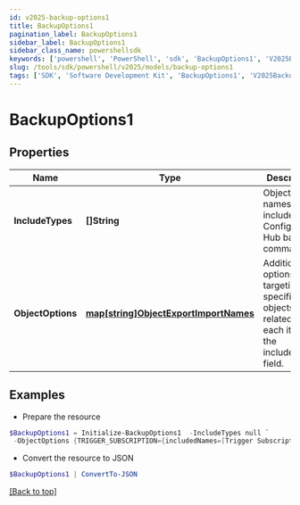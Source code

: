 ```yaml
---
id: v2025-backup-options1
title: BackupOptions1
pagination_label: BackupOptions1
sidebar_label: BackupOptions1
sidebar_class_name: powershellsdk
keywords: ['powershell', 'PowerShell', 'sdk', 'BackupOptions1', 'V2025BackupOptions1'] 
slug: /tools/sdk/powershell/v2025/models/backup-options1
tags: ['SDK', 'Software Development Kit', 'BackupOptions1', 'V2025BackupOptions1']
---
```



# BackupOptions1

## Properties

Name | Type | Description | Notes
------------ | ------------- | ------------- | -------------
**IncludeTypes** | **[]String** | Object type names to be included in a Configuration Hub backup command. | [optional] 
**ObjectOptions** | [**map[string]ObjectExportImportNames**](object-export-import-names) | Additional options targeting specific objects related to each item in the includeTypes field. | [optional] 

## Examples

- Prepare the resource
```powershell
$BackupOptions1 = Initialize-BackupOptions1  -IncludeTypes null `
 -ObjectOptions {TRIGGER_SUBSCRIPTION={includedNames=[Trigger Subscription name]}}
```

- Convert the resource to JSON
```powershell
$BackupOptions1 | ConvertTo-JSON
```


[[Back to top]](#) 

